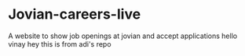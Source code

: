 # Jovian-careers-live
A website to show job openings at jovian and accept applications
hello vinay
hey this is from adi's repo

